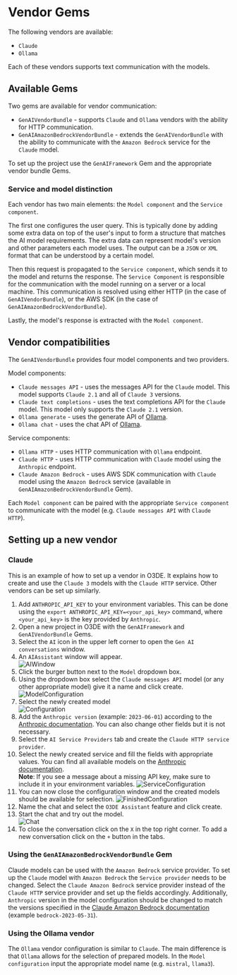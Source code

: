 # Vendor Gems
The following vendors are available:
- `Claude`
- `Ollama`  

Each of these vendors supports text communication with the models.

## Available Gems
Two gems are available for vendor communication:
- `GenAIVendorBundle` - supports `Claude` and `Ollama` vendors with the ability for HTTP communication.
- `GenAIAmazonBedrockVendorBundle` - extends the `GenAIVendorBundle` with the ability to communicate with the `Amazon Bedrock` service for the `Claude` model.

To set up the project use the `GenAIFramework` Gem and the appropriate vendor bundle Gems.

### Service and model distinction
Each vendor has two main elements: the `Model component` and the `Service component`. 

The first one configures the user query. This is typically done by adding some extra data on top of the user's input to form a structure that matches the AI model requirements. The extra data can represent model's version and other parameters each model uses. The output can be a `JSON` or `XML` format that can be understood by a certain model. 

Then this request is propagated to the `Service component`, which sends it to the model and returns the response. The `Service Component` is responsible for the communication with the model running on a server or a local machine. This communication is resolved using either HTTP (in the case of `GenAIVendorBundle`), or the AWS SDK (in the case of `GenAIAmazonBedrockVendorBundle`). 

Lastly, the model's response is extracted with the `Model component`.

## Vendor compatibilities
The `GenAIVendorBundle` provides four model components and two providers.  

Model components:
- `Claude messages API` - uses the messages API for the `Claude` model. This model supports `Claude 2.1` and all of `Claude 3` versions.
- `Claude text completions` - uses the text completions API for the `Claude` model. This model only supports the `Claude 2.1` version.
- `Ollama generate` - uses the generate API of [Ollama](https://github.com/ollama/ollama).  
- `Ollama chat` - uses the chat API of [Ollama](https://github.com/ollama/ollama).

Service components:
- `Ollama HTTP` - uses HTTP communication with `Ollama` endpoint.
- `Claude HTTP` - uses HTTP communication with `Claude` model using the `Anthropic` endpoint.
- `Claude Amazon Bedrock` - uses AWS SDK communication with `Claude` model using the `Amazon Bedrock` service (available in `GenAIAmazonBedrockVendorBundle` Gem).

Each `Model component` can be paired with the appropriate `Service component` to communicate with the model (e.g. `Claude messages API` with `Claude HTTP`).

## Setting up a new vendor
### Claude
This is an example of how to set up a vendor in O3DE. It explains how to create and use the `Claude 3` models with the `Claude HTTP` service. Other vendors can be set up similarly.
1. Add `ANTHROPIC_API_KEY` to your environment variables. This can be done using the `export ANTHROPIC_API_KEY=<your_api_key>` command, where `<your_api_key>` is the key provided by `Anthropic`.
2. Open a new project in O3DE with the `GenAIFramework` and `GenAIVendorBundle` Gems.
3. Select the `AI` icon in the upper left corner to open the `Gen AI conversations` window.
4. An `AIAssistant` window will appear.  
![AIWindow](docs/vendors/chatCreation.png)
5. Click the burger button next to the `Model` dropdown box.  
6. Using the dropdown box select the `Claude messages API` model (or any other appropriate model) give it a name and click create.
![ModelConfiguration](docs/vendors/modelConfiguration.png)
7. Select the newly created model  
![Configuration](docs/vendors/configuration.png)
8. Add the `Anthropic version` (example: `2023-06-01`) according to the [Anthropic documentation](https://docs.anthropic.com/en/api/messages). You can also change other fields but it is not necessary.
9. Select the `AI Service Providers` tab and create the `Claude HTTP service provider`.
10. Select the newly created service and fill the fields with appropriate values. You can find all available models on the [Anthropic documentation](https://docs.anthropic.com/en/docs/about-claude/models).  
**Note**: If you see a message about a missing API key, make sure to include it in your environment variables.
![ServiceConfiguration](docs/vendors/provider.png)
11. You can now close the configuration window and the created models should be available for selection.
![FinishedConfiguration](docs/vendors/finishedConfiguration.png)
12. Name the chat and select the `O3DE Assistant` feature and click create.
13. Start the chat and try out the model.  
![Chat](docs/vendors/chat.png)
14. To close the conversation click on the `X` in the top right corner. To add a new conversation click on the `+` button in the tabs.

### Using the `GenAIAmazonBedrockVendorBundle` Gem
Claude models can be used with the `Amazon Bedrock` service provider. To set up the `Claude` model with `Amazon Bedrock` the `Service provider` needs to be changed. Select the `Claude Amazon Bedrock` service provider instead of the `Claude HTTP` service provider and set up the fields accordingly. Additionally, `Anthropic` version in the model configuration should be changed to match the versions specified in the [Claude Amazon Bedrock documentation](https://docs.aws.amazon.com/bedrock/latest/userguide/model-parameters-anthropic-claude-messages.html#model-parameters-anthropic-claude-messages-overview) (example `bedrock-2023-05-31`).


### Using the Ollama vendor
The `Ollama` vendor configuration is similar to `Claude`. The main difference is that `Ollama` allows for the selection of prepared models. In the `Model configuration` input the appropriate
model name (e.g. `mistral`, `llama3`).
